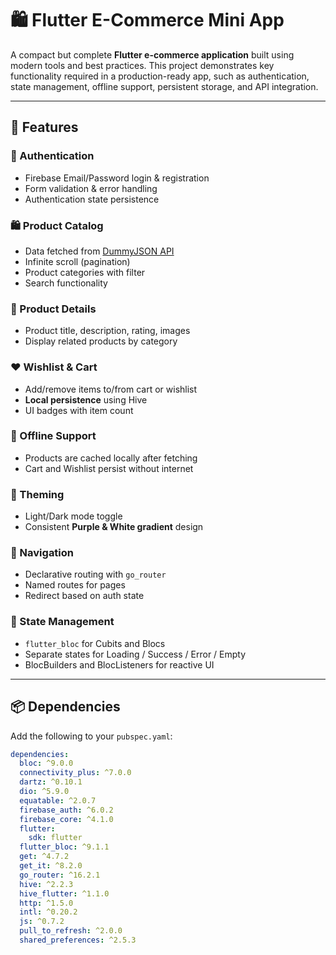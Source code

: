 # 🛍️ Flutter E-Commerce Mini App

A compact but complete **Flutter e-commerce application** built using modern tools and best practices. This project demonstrates key functionality required in a production-ready app, such as authentication, state management, offline support, persistent storage, and API integration.

---

## 🚀 Features

### 🔐 Authentication
- Firebase Email/Password login & registration
- Form validation & error handling
- Authentication state persistence

### 🛍️ Product Catalog
- Data fetched from [DummyJSON API](https://dummyjson.com/products)
- Infinite scroll (pagination)
- Product categories with filter
- Search functionality

### 📝 Product Details
- Product title, description, rating, images
- Display related products by category

### ❤️ Wishlist & Cart
- Add/remove items to/from cart or wishlist
- **Local persistence** using Hive
- UI badges with item count

### 📶 Offline Support
- Products are cached locally after fetching
- Cart and Wishlist persist without internet

### 🎨 Theming
- Light/Dark mode toggle
- Consistent **Purple & White gradient** design

### 🧭 Navigation
- Declarative routing with `go_router`
- Named routes for pages
- Redirect based on auth state

### 🧠 State Management
- `flutter_bloc` for Cubits and Blocs
- Separate states for Loading / Success / Error / Empty
- BlocBuilders and BlocListeners for reactive UI

---

## 📦 Dependencies

Add the following to your `pubspec.yaml`:

```yaml
dependencies:
  bloc: ^9.0.0
  connectivity_plus: ^7.0.0
  dartz: ^0.10.1
  dio: ^5.9.0
  equatable: ^2.0.7
  firebase_auth: ^6.0.2
  firebase_core: ^4.1.0
  flutter:
    sdk: flutter
  flutter_bloc: ^9.1.1
  get: ^4.7.2
  get_it: ^8.2.0
  go_router: ^16.2.1
  hive: ^2.2.3
  hive_flutter: ^1.1.0
  http: ^1.5.0
  intl: ^0.20.2
  js: ^0.7.2
  pull_to_refresh: ^2.0.0
  shared_preferences: ^2.5.3
